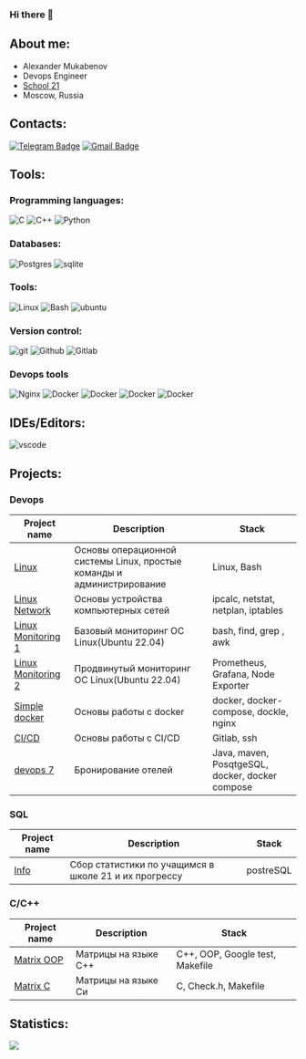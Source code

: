 ### Hi there 👋

## About me:
* Alexander Mukabenov
* Devops Engineer
* [School 21](https://21-school.ru/)
* Moscow, Russia

## Contacts:
[![Telegram Badge](https://img.shields.io/badge/-mukabenovalex-blue?style=flat-square&logo=Telegram&logoColor=white&link=https://t.me/mukabenovalex)](https://t.me/mukabenovalex) 
[![Gmail Badge](https://img.shields.io/badge/-mukabenovalex@gmail.com-c14438?style=flat-square&logo=Gmail&logoColor=white&link=mailto:mukabenovalex@gmail.com)](mailto:mukabenovalex@gmail.com)

## Tools:

### Programming languages:
![C](https://img.shields.io/badge/-C-1E7775?style=for-the-badge&logo=C&logoColor=6296CC)
![C++](https://img.shields.io/badge/-C++-1E7775?style=for-the-badge&logo=C%2b%2b&logoColor=6296CC)
![Python](https://img.shields.io/badge/-Python-1E7775?style=for-the-badge&logo=python&logoColor=2496ED)
  
### Databases:
![Postgres](https://img.shields.io/badge/-PostgreSQL-1E7775?style=for-the-badge&logo=PostgreSQL&logoColor=6296CC)
![sqlite](https://img.shields.io/badge/SQLite-07405E?style=for-the-badge&logo=sqlite&logoColor=white)

### Tools:
![Linux](https://img.shields.io/badge/-Linux-1E7775?style=for-the-badge&logo=linux&logoColor=FCC624) ![Bash](https://img.shields.io/badge/-Bash-1E7775?style=for-the-badge&logo=gnubash&logoColor=#000000) ![ubuntu](https://img.shields.io/badge/Ubuntu-E95420?style=for-the-badge&logo=ubuntu&logoColor=white)

### Version control:
![git](https://img.shields.io/badge/GIT-E44C30?style=for-the-badge&logo=git&logoColor=white) ![Github](https://img.shields.io/badge/-Github-1E7775?style=for-the-badge&logo=github&logoColor=181717) ![Gitlab](https://img.shields.io/badge/-gitlab-1E7775?style=for-the-badge&logo=gitlab&logoColor=FC6D26)

### Devops tools
![Nginx](https://img.shields.io/badge/-nginx-1E7775?style=for-the-badge&logo=nginx&logoColor=009639) 
![Docker](https://img.shields.io/badge/-docker-1E7775?style=for-the-badge&logo=docker&logoColor=2496ED)
![Docker](https://img.shields.io/badge/-ansible-1E7775?style=for-the-badge&logo=ansible&logoColor=2496ED)
![Docker](https://img.shields.io/badge/-jenkins-1E7775?style=for-the-badge&logo=jenkins&logoColor=2496ED)
![Docker](https://img.shields.io/badge/-kubernetes-1E7775?style=for-the-badge&logo=kubernetes&logoColor=2496ED)

## IDEs/Editors:
![vscode](https://img.shields.io/badge/Visual_Studio_Code-0078D4?style=for-the-badge&logo=visual%20studio%20code&logoColor=white)


## Projects:

### Devops
| Project name | Description | Stack |
| -------------|-------------|-------|
| [Linux](https://github.com/celestiv/s21_devops/tree/main/linux)                     | Основы операционной системы Linux, простые команды и администрирование | Linux, Bash                                     |
| [Linux Network](https://github.com/celestiv/s21_devops/tree/main/linux_network)     | Основы устройства компьютерных сетей                                   | ipcalc, netstat, netplan, iptables              |
| [Linux Monitoring 1](https://github.com/celestiv/s21_devops/tree/main/monitoring_1) | Базовый мониторинг ОС Linux(Ubuntu 22.04)                              | bash, find, grep , awk                          | 
| [Linux Monitoring 2](https://github.com/celestiv/s21_devops/tree/main/monitoring_2) | Продвинутый мониторинг ОС Linux(Ubuntu 22.04)                          | Prometheus, Grafana, Node Exporter              |
| [Simple docker](https://github.com/celestiv/s21_devops/tree/main/simple_docker)     | Основы работы с docker                                                 | docker, docker-compose, dockle, nginx           |
| [CI/CD](https://github.com/celestiv/s21_devops/tree/main/CI-CD)                     | Основы работы с CI/CD                                                  | Gitlab, ssh                                     |
| [devops 7](https://github.com/celestiv/s21_devops/tree/main/devops-7)               | Бронирование отелей                                                    | Java, maven, PosqtgeSQL, docker, docker compose |

### SQL
| Project name | Description | Stack |
| -------------|-------------|-------|
| [Info](https://github.com/celestiv/s21_SQL/tree/main/Info_v1.0)                     | Сбор статистики по учащимся в школе 21 и их прогрессу                  | postreSQL                                       |

### C/C++
| Project name | Description | Stack |
| -------------|-------------|-------|
| [Matrix OOP](https://github.com/celestiv/s21_cpp/tree/main/matrix_oop)              | Матрицы на языке C++                                                   | C++, OOP, Google test, Makefile                 |
| [Matrix C](https://github.com/celestiv/s21_cpp/tree/main/matrix_c)                  | Матрицы на языке Си                                                    | C, Check.h, Makefile                            |

## Statistics:
![](https://github-profile-summary-cards.vercel.app/api/cards/most-commit-language?username=celestiv&theme=solarized_dark)

